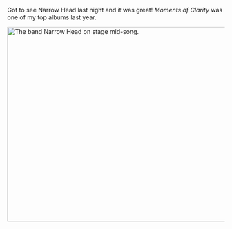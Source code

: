 <!-- @format -->

Got to see Narrow Head last night and it was great! _Moments of Clarity_ was one of my top albums last year.

<img class="u-photo" alt="The band Narrow Head on stage mid-song." width="800" height="450" src="{{ metadata.cloudinary.image }}/w_800,c_scale,f_jpg,q_auto:eco/v1715906099/blog/PXL_20240516_035313883_rydcnc.jpg" />
